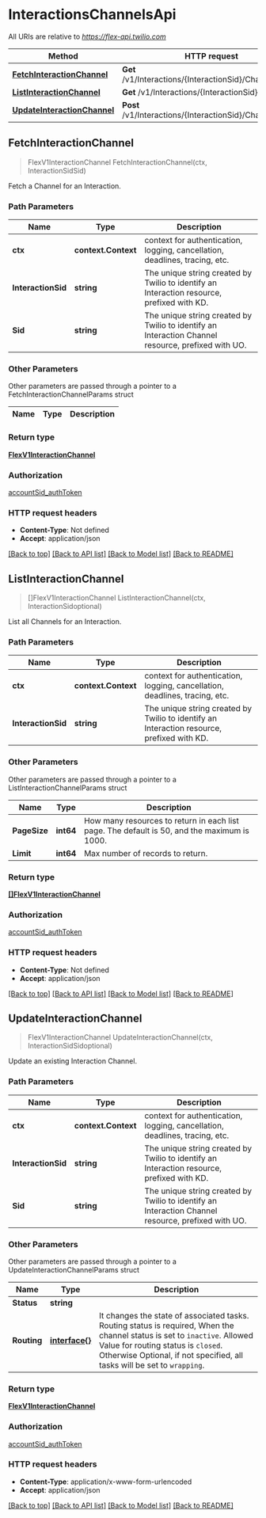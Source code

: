 # InteractionsChannelsApi

All URIs are relative to *https://flex-api.twilio.com*

Method | HTTP request | Description
------------- | ------------- | -------------
[**FetchInteractionChannel**](InteractionsChannelsApi.md#FetchInteractionChannel) | **Get** /v1/Interactions/{InteractionSid}/Channels/{Sid} | 
[**ListInteractionChannel**](InteractionsChannelsApi.md#ListInteractionChannel) | **Get** /v1/Interactions/{InteractionSid}/Channels | 
[**UpdateInteractionChannel**](InteractionsChannelsApi.md#UpdateInteractionChannel) | **Post** /v1/Interactions/{InteractionSid}/Channels/{Sid} | 



## FetchInteractionChannel

> FlexV1InteractionChannel FetchInteractionChannel(ctx, InteractionSidSid)



Fetch a Channel for an Interaction.

### Path Parameters


Name | Type | Description
------------- | ------------- | -------------
**ctx** | **context.Context** | context for authentication, logging, cancellation, deadlines, tracing, etc.
**InteractionSid** | **string** | The unique string created by Twilio to identify an Interaction resource, prefixed with KD.
**Sid** | **string** | The unique string created by Twilio to identify an Interaction Channel resource, prefixed with UO.

### Other Parameters

Other parameters are passed through a pointer to a FetchInteractionChannelParams struct


Name | Type | Description
------------- | ------------- | -------------

### Return type

[**FlexV1InteractionChannel**](FlexV1InteractionChannel.md)

### Authorization

[accountSid_authToken](../README.md#accountSid_authToken)

### HTTP request headers

- **Content-Type**: Not defined
- **Accept**: application/json

[[Back to top]](#) [[Back to API list]](../README.md#documentation-for-api-endpoints)
[[Back to Model list]](../README.md#documentation-for-models)
[[Back to README]](../README.md)


## ListInteractionChannel

> []FlexV1InteractionChannel ListInteractionChannel(ctx, InteractionSidoptional)



List all Channels for an Interaction.

### Path Parameters


Name | Type | Description
------------- | ------------- | -------------
**ctx** | **context.Context** | context for authentication, logging, cancellation, deadlines, tracing, etc.
**InteractionSid** | **string** | The unique string created by Twilio to identify an Interaction resource, prefixed with KD.

### Other Parameters

Other parameters are passed through a pointer to a ListInteractionChannelParams struct


Name | Type | Description
------------- | ------------- | -------------
**PageSize** | **int64** | How many resources to return in each list page. The default is 50, and the maximum is 1000.
**Limit** | **int64** | Max number of records to return.

### Return type

[**[]FlexV1InteractionChannel**](FlexV1InteractionChannel.md)

### Authorization

[accountSid_authToken](../README.md#accountSid_authToken)

### HTTP request headers

- **Content-Type**: Not defined
- **Accept**: application/json

[[Back to top]](#) [[Back to API list]](../README.md#documentation-for-api-endpoints)
[[Back to Model list]](../README.md#documentation-for-models)
[[Back to README]](../README.md)


## UpdateInteractionChannel

> FlexV1InteractionChannel UpdateInteractionChannel(ctx, InteractionSidSidoptional)



Update an existing Interaction Channel.

### Path Parameters


Name | Type | Description
------------- | ------------- | -------------
**ctx** | **context.Context** | context for authentication, logging, cancellation, deadlines, tracing, etc.
**InteractionSid** | **string** | The unique string created by Twilio to identify an Interaction resource, prefixed with KD.
**Sid** | **string** | The unique string created by Twilio to identify an Interaction Channel resource, prefixed with UO.

### Other Parameters

Other parameters are passed through a pointer to a UpdateInteractionChannelParams struct


Name | Type | Description
------------- | ------------- | -------------
**Status** | **string** | 
**Routing** | [**interface{}**](interface{}.md) | It changes the state of associated tasks. Routing status is required, When the channel status is set to `inactive`. Allowed Value for routing status is `closed`. Otherwise Optional, if not specified, all tasks will be set to `wrapping`.

### Return type

[**FlexV1InteractionChannel**](FlexV1InteractionChannel.md)

### Authorization

[accountSid_authToken](../README.md#accountSid_authToken)

### HTTP request headers

- **Content-Type**: application/x-www-form-urlencoded
- **Accept**: application/json

[[Back to top]](#) [[Back to API list]](../README.md#documentation-for-api-endpoints)
[[Back to Model list]](../README.md#documentation-for-models)
[[Back to README]](../README.md)

